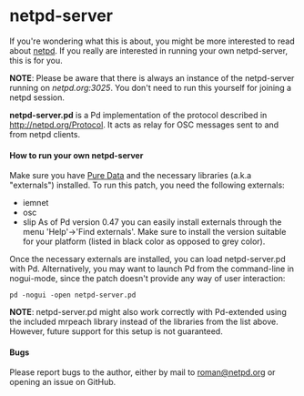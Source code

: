 netpd-server
============

If you're wondering what this is about, you might be more interested
to read about [netpd](http://www.netpd.org). If you really are
interested in running your own netpd-server, this is for you. 

__NOTE__: Please be aware that there is always an instance of the
netpd-server running on _netpd.org:3025_. You don't need to run this
yourself for joining a netpd session.

__netpd-server.pd__ is a Pd implementation of the protocol described in
<http://netpd.org/Protocol>. It acts as relay for OSC messages
sent to and from netpd clients.

#### How to run your own netpd-server ####

Make sure you have [Pure Data](http://msp.ucsd.edu/software.html) and the necessary 
libraries (a.k.a "externals") installed. To run this patch, you need the following
externals:
  * iemnet
  * osc
  * slip
As of Pd version 0.47 you can easily install externals through the menu 'Help'->'Find
externals'. Make sure to install the version suitable for your platform (listed in 
black color as opposed to grey color).

Once the necessary externals are installed, you can load netpd-server.pd with Pd.
Alternatively, you may want to launch Pd from the command-line in nogui-mode, since
the patch doesn't provide any way of user interaction:

`pd -nogui -open netpd-server.pd`

__NOTE__: netpd-server.pd might also work correctly with Pd-extended using the included
mrpeach library instead of the libraries from the list above. However, future support
for this setup is not guaranteed.

#### Bugs ####

Please report bugs to the author, either by mail to <roman@netpd.org> or opening
an issue on GitHub.
